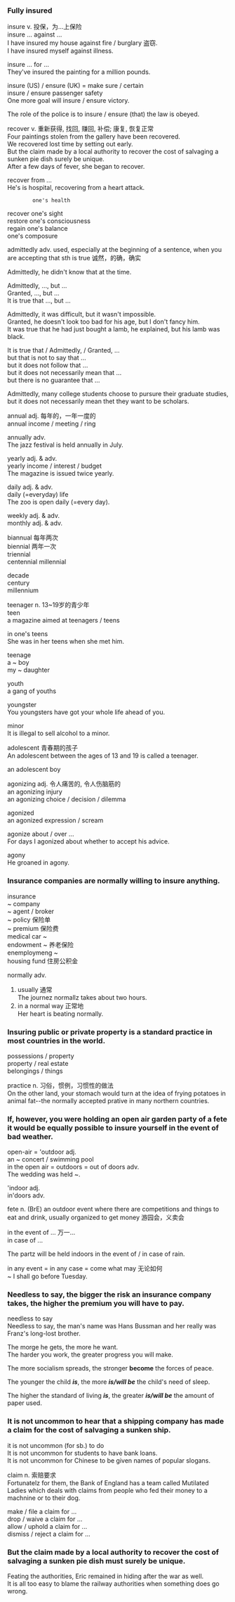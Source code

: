 ### Fully insured  
insure v. 投保，为...上保险  
insure ... against ...  
I have insured my house against fire / burglary 盗窃.  
I have insured myself against illness.  
  
insure ... for ...  
They've insured the painting for a million pounds.  
  
insure (US) / ensure (UK) = make sure / certain  
insure / ensure passenger safety  
One more goal will insure / ensure victory.  
  
The role of the police is to insure / ensure (that) the law is obeyed.  
  
recover v. 重新获得, 找回, 赚回, 补偿; 康复, 恢复正常  
Four paintings stolen from the gallery have been recovered.  
We recovered lost time by setting out early.  
But the claim made by a local authority to recover the cost of salvaging a sunken pie dish surely be unique.  
After a few days of fever, she began to recover.  
  
recover from ...  
He's is hospital, recovering from a heart attack.  
  
            one's health  
recover     one's sight  
restore     one's consciousness  
regain      one's balance  
            one's composure  
  
admittedly adv. used, especially at the beginning of a sentence, when you are accepting that sth is true 诚然，的确，确实  
  
Admittedly, he didn't know that at the time.  
  
Admittedly, ..., but ...  
Granted, ..., but ...  
It is true that ..., but ...  
  
Admittedly, it was difficult, but it wasn't impossible.  
Granted, he doesn't look too bad for his age, but I don't fancy him.  
It was true that he had just bought a lamb, he explained, but his lamb was black.  
  
It is true that / Admittedly, / Granted, ...  
    but that is not to say that ...  
    but it does not follow that ...  
    but it does not necessarily mean that ...  
    but there is no guarantee that ...  
  
Admittedly, many college students choose to pursure their graduate studies, but it does not necessarily mean thet they want to be scholars.  
  
annual adj. 每年的，一年一度的  
annual income / meeting / ring  
  
annually adv.  
The jazz festival is held annually in July.  
  
yearly adj. & adv.  
yearly income / interest / budget  
The magazine is issued twice yearly.  
  
daily adj. & adv.  
daily (=everyday) life  
The zoo is open daily (=every day).  
  
weekly adj. & adv.  
monthly adj. & adv.  
  
biannual 每年两次  
biennial 两年一次  
triennial  
centennial 
millennial  
  
decade  
century  
millennium  
  
teenager n. 13~19岁的青少年  
teen  
a magazine aimed at teenagers / teens  
  
in one's teens  
She was in her teens when she met him.  
  
teenage  
a ~ boy  
my ~ daughter  
  
youth  
a gang of youths  
  
youngster  
You youngsters have got your whole life ahead of you.  
  
minor  
It is illegal to sell alcohol to a minor.  
  
adolescent 青春期的孩子  
An adolescent between the ages of 13 and 19 is called a teenager.  
  
an adolescent boy  
  
agonizing adj. 令人痛苦的, 令人伤脑筋的  
an agonizing injury  
an agonizing choice / decision / dilemma  
  
agonized  
an agonized expression / scream  
  
agonize about / over ...  
For days I agonized about whether to accept his advice.  
  
agony  
He groaned in agony.  
  
### Insurance companies are normally willing to insure anything.  
  
insurance  
~ company  
~ agent / broker  
~ policy 保险单  
~ premium 保险费  
medical car ~  
endowment ~ 养老保险  
enemploymeng ~  
housing fund 住房公积金  
  
normally adv.  
1. usually 通常  
    The journez normallz takes about two hours.  
2. in a normal way 正常地  
    Her heart is beating normally.  
  
### Insuring public or private property is a standard practice in most countries in the world.  
  
possessions / property  
property / real estate  
belongings / things  
  
practice n. 习俗，惯例，习惯性的做法  
On the other land, your stomach would turn at the idea of frying potatoes in animal fat--the normally accepted prative in many northern countries.  
  
### If, however, you were holding an open air garden party of a fete it would be equally possible to insure yourself in the event of bad weather.  
  
open-air = 'outdoor adj.  
an ~ concert / swimming pool  
in the open air = outdoors = out of doors adv.  
The wedding was held ~.  
  
'indoor adj.  
in'doors adv.  
  
fete n. (BrE) an outdoor event where there are competitions and things to eat and drink, usually organized to get money 游园会，义卖会  
  
in the event of ... 万一...   
in case of ...  
  
The partz will be held indoors in the event of / in case of rain.  
  
in any event = in any case = come what may 无论如何  
~ I shall go before Tuesday.  
  
### Needless to say, the bigger the risk an insurance company takes, the higher the premium you will have to pay.  
  
needless to say  
Needless to say, the man's name was Hans Bussman and her really was Franz's long-lost brother.  
  
The morge he gets, the more he want.  
The harder you work, the greater progress you will make.  
  
The more socialism spreads, the stronger **become** the forces of peace.  
  
The younger the child ***is***, the more ***is/will be*** the child's need of sleep.  
  
The higher the standard of living ***is***, the greater ***is/will be*** the amount of paper used.  
  
### It is not uncommon to hear that a shipping company has made a claim for the cost of salvaging a sunken ship.  
  
it is not uncommon (for sb.) to do  
It is not uncommon for students to have bank loans.  
It is not uncommon for Chinese to be given names of popular slogans.  
  
claim n. 索赔要求  
Fortunatelz for them, the Bank of England has a team called Mutilated Ladies which deals with claims from people who fed their money to a machnine or to their dog.  
  
make / file a claim for ...  
drop / waive a claim for ...  
allow / uphold a claim for ...  
dismiss / reject a claim for ...  
  
### But the claim made by a local authority to recover the cost of salvaging a sunken pie dish must surely be unique.  
  
Feating the authorities, Eric remained in hiding after the war as well.  
It is all too easy to blame the railway authorities when something does go wrong.  
  
